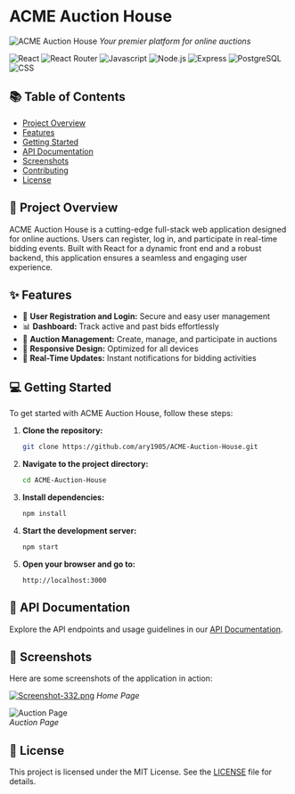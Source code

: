 # ACME Auction House

![ACME Auction House]([https://via.placeholder.com/1200x400?text=ACME+Auction+House](https://i.postimg.cc/65fdhW4L/Screenshot-2024-08-06-203941.png))  
*Your premier platform for online auctions*

![React](https://img.shields.io/badge/react-%2320232a.svg?style=for-the-badge&logo=react&logoColor=%2361DAFB) 
![React Router](https://img.shields.io/badge/React_Router-CA4245?style=for-the-badge&logo=react-router&logoColor=white)
![Javascript](https://img.shields.io/badge/JavaScript-323330?style=for-the-badge&logo=javascript&logoColor=F7DF1E)
![Node.js](https://img.shields.io/badge/Node.js-43853D?style=for-the-badge&logo=node.js&logoColor=white)
![Express](https://img.shields.io/badge/Express.js-404D59?style=for-the-badge)
![PostgreSQL](https://img.shields.io/badge/PostgreSQL-316192?style=for-the-badge&logo=postgresql&logoColor=white)
![CSS](https://img.shields.io/badge/CSS3-1572B6?style=for-the-badge&logo=css3&logoColor=white)

## 📚 Table of Contents
- [Project Overview](#project-overview)
- [Features](#features)
- [Getting Started](#getting-started)
- [API Documentation](#api-documentation)
- [Screenshots](#screenshots)
- [Contributing](#contributing)
- [License](#license)

## 🚀 Project Overview

ACME Auction House is a cutting-edge full-stack web application designed for online auctions. Users can register, log in, and participate in real-time bidding events. Built with React for a dynamic front end and a robust backend, this application ensures a seamless and engaging user experience.

## ✨ Features

- 📝 **User Registration and Login:** Secure and easy user management
- 📊 **Dashboard:** Track active and past bids effortlessly
- 📅 **Auction Management:** Create, manage, and participate in auctions
- 📱 **Responsive Design:** Optimized for all devices
- 🔔 **Real-Time Updates:** Instant notifications for bidding activities

## 💻 Getting Started

To get started with ACME Auction House, follow these steps:

1. **Clone the repository:**

    ```bash
    git clone https://github.com/ary1905/ACME-Auction-House.git
    ```

2. **Navigate to the project directory:**

    ```bash
    cd ACME-Auction-House
    ```

3. **Install dependencies:**

    ```bash
    npm install
    ```

4. **Start the development server:**

    ```bash
    npm start
    ```

5. **Open your browser and go to:**

    ```
    http://localhost:3000
    ```

## 📖 API Documentation

Explore the API endpoints and usage guidelines in our [API Documentation](https://acme-auction-house-api-docs.vercel.app/).

## 📸 Screenshots

Here are some screenshots of the application in action:

[![Screenshot-332.png](https://i.postimg.cc/gjPZvQYT/Screenshot-332.png)](https://postimg.cc/LYN5Sygt)
*Home Page*

![Auction Page](https://via.placeholder.com/800x400?text=Auction+Page)  
*Auction Page*


## 📝 License

This project is licensed under the MIT License. See the [LICENSE](LICENSE) file for details.

